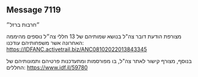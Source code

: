 ## Message 7119

״חרבות ברזל״

מצורפת הודעת דובר צה"ל בנושא שמותיהם של 13 חללי צה״ל נוספים מהיממה האחרונה אשר משפחותיהם עודכנו: https://IDFANC.activetrail.biz/ANC08102022013843345

בנוסף, מצורף קישור לאתר צה"ל, בו מפורסמות ומתעדכנות פרטיהם ותמונותיהם של החללים: https://www.idf.il/59780

